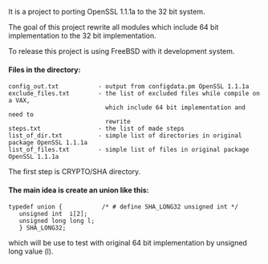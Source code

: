 It is a project to porting OpenSSL 1.1.1a to the 32 bit system.

The goal of this project rewrite all modules
which include 64 bit implementation to the 32 bit implementation.

To release this project is using FreeBSD with it development system.

#### Files in the directory:
```
config_out.txt           - output from configdata.pm OpenSSL 1.1.1a
exclude_files.txt        - the list of excluded files while compile on a VAX,
                           which include 64 bit implementation and need to
                           rewrite
steps.txt                - the list of made steps
list_of_dir.txt          - simple list of directories in original package OpenSSL 1.1.1a
list_of_files.txt        - simple list of files in original package OpenSSL 1.1.1a
```
The first step is CRYPTO/SHA directory.

#### The main idea is create an union like this:
```
typedef union {           /* # define SHA_LONG32 unsigned int */
   unsigned int  i[2];
   unsigned long long l;
   } SHA_LONG32;
```
which will be use to test with original 64 bit implementation by unsigned long value (l).
